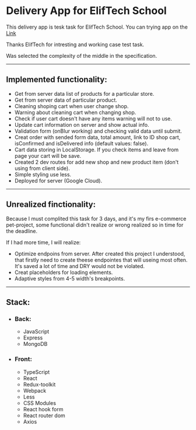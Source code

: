 # Delivery App for ElifTech School

This delivery app is tesk task for ElifTech School. You can trying app on the [Link](http://34.116.131.190:3000/)

Thanks ElifTech for intresting and working case test task.

Was selected the complexity of the middle in the specification.

---

## Implemented functionality:

-   Get from server data list of products for a particular store.
-   Get from server data of particular product.
-   Cleaning shoping cart when user change shop.
-   Warning about cleaning cart when changing shop.
-   Check if user cart doesn't have any items warning will not to use.
-   Update cart information on server and show actual info.
-   Validation form (onBlur working) and checking valid data until submit.
-   Creat order with sended form data, total amount, link to ID shop cart, isConfirmed and isDelivered info (default values: false).
-   Cart data storing in LocalStorage. If you check items and leave from page your cart will be save.
-   Created 2 dev routes for add new shop and new product item (don't using from client side).
-   Simple styling use less.
-   Deployed for server (Google Cloud).

---

## Unrealized finctionality:

Because I must complited this task for 3 days, and it's my firs e-commerce pet-project, some functional didn't realize or wrong realized so in time for the deadline.

If I had more time, I will realize:

-   Optimize endpoins from server. After created this project I understood, that firstly need to create theese endpointes that will useing most often. It's saved a lot of time and DRY would not be violated.
-   Creat placeholders for loading elements.
-   Adaptive styles from 4-5 width's breakpoints.

---

## Stack:

-   ### Back:
    -   JavaScript
    -   Express
    -   MongoDB
-   ### Front:
    -   TypeScript
    -   React
    -   Redux-toolkit
    -   Webpack
    -   Less
    -   CSS Modules
    -   React hook form
    -   React router dom
    -   Axios
